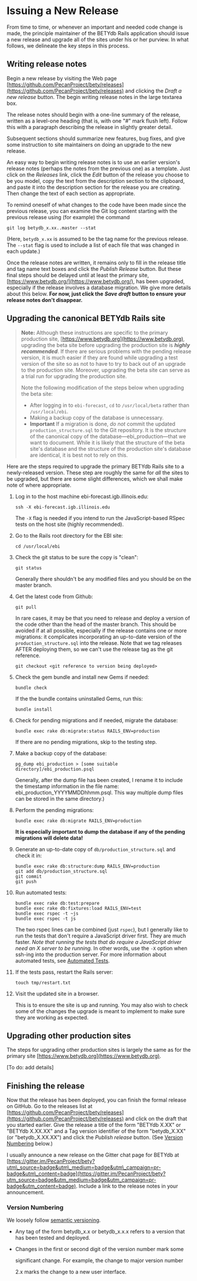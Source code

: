 # Issuing a New Release

From time to time, or whenever an important and needed code change is made, the principle maintainer of the BETYdb Rails application should issue a new release and upgrade all of the sites under his or her purview. In what follows, we delineate the key steps in this process.

## Writing release notes

Begin a new release by visiting the Web page [https://github.com/PecanProject/bety/releases](https://github.com/PecanProject/bety/releases) and clicking the _Draft a new release_ button. The begin writing release notes in the large textarea box.

The release notes should begin with a one-line summary of the release, written as a level-one heading \(that is, with one "\#" mark flush left\). Follow this with a paragraph describing the release in slightly greater detail.

Subsequent sections should summarize new features, bug fixes, and give some instruction to site maintainers on doing an upgrade to the new release.

An easy way to begin writing release notes is to use an earlier version's release notes \(perhaps the notes from the previous one\) as a template. Just click on the _Releases_ link, click the _Edit_ button of the release you choose to be you model, copy the text from the description section to the clipboard, and paste it into the description section for the release you are creating. Then change the text of each section as appropriate.

To remind oneself of what changes to the code have been made since the previous release, you can examine the Git log content starting with the previous release using \(for example\) the command

```text
git log betydb_x.xx..master --stat
```

\(Here, `betydb_x.xx` is assumed to be the tag name for the previous release. The `--stat` flag is used to include a list of each file that was changed in each update.\)

Once the release notes are written, it remains only to fill in the release title and tag name text boxes and click the _Publish Release_ button. But these final steps should be delayed until at least the primary site, [https://www.betydb.org/](https://www.betydb.org/), has been upgraded, especially if the release involves a database migration. We give more details about this below. **For now, just click the** _**Save draft**_ **button to ensure your release notes don't disappear.**

## Upgrading the canonical BETYdb Rails site

> **Note:** Although these instructions are specific to the primary production site, [https://www.betydb.org](https://www.betydb.org), upgrading the beta site before upgrading the production site is _**highly recommended**_. If there are serious problems with the pending release version, it is much easier if they are found while upgrading a test version of the site so as not to have to try to back out of an upgrade to the production site. Moreover, upgrading the beta site can serve as a trial run for upgrading the production site.
>
> Note the following modification of the steps below when upgrading the beta site:
>
> * After logging in to `ebi-forecast`, `cd` to `/usr/local/beta` rather than `/usr/local/ebi`.
> * Making a backup copy of the database is unnecessary.
> * **Important** If a migration is done, _do not_ commit the updated `production_structure.sql` to the Git repository. It is the structure of the canonical copy of the database—ebi\_production—that we want to document. While it is likely that the structure of the beta site's database and the structure of the production site's database are identical, it is best not to rely on this.

Here are the steps required to upgrade the primary BETYdb Rails site to a newly-released version. These step are roughly the same for _all_ the sites to be upgraded, but there are some slight differences, which we shall make note of where appropriate.

1. Log in to the host machine ebi-forecast.igb.illinois.edu:

   ```text
   ssh -X ebi-forecast.igb.illinois.edu
   ```

   The `-X` flag is needed if you intend to run the JavaScript-based RSpec tests on the host site \(highly recommended\).

2. Go to the Rails root directory for the EBI site:

   ```text
   cd /usr/local/ebi
   ```

3. Check the git status to be sure the copy is "clean":

   ```text
   git status
   ```

   Generally there shouldn't be any modified files and you should be on the master branch.

4. Get the latest code from Github:

   ```text
   git pull
   ```

   In rare cases, it may be that you need to release and deploy a version of the code other than the head of the master branch. This should be avoided if at all possible, especially if the release contains one or more migrations: it complicates incorporating an up-to-date version of the `production_structure.sql` into the release. Note that we tag releases AFTER deploying them, so we can't use the release tag as the git reference.

   ```text
   git checkout <git reference to version being deployed>
   ```

5. Check the gem bundle and install new Gems if needed:

   ```text
   bundle check
   ```

   If the the bundle contains uninstalled Gems, run this:

   ```text
   bundle install
   ```

6. Check for pending migrations and if needed, migrate the database:

   ```text
   bundle exec rake db:migrate:status RAILS_ENV=production
   ```

   If there are no pending migrations, skip to the testing step.

7. Make a backup copy of the database:

   ```text
   pg_dump ebi_production > [some suitable directory]/ebi_production.psql
   ```

   Generally, after the dump file has been created, I rename it to include the timestamp information in the file name: ebi\_production\_YYYYMMDDhhmm.psql. This way multiple dump files can be stored in the same directory.\)

8. Perform the pending migrations:

   ```text
   bundle exec rake db:migrate RAILS_ENV=production
   ```

   **It is especially important to dump the database if any of the pending migrations will delete data!**

9. Generate an up-to-date copy of `db/production_structure.sql` and check it in:

   ```text
   bundle exec rake db:structure:dump RAILS_ENV=production
   git add db/production_structure.sql
   git commit
   git push
   ```

10. Run automated tests:

    ```text
    bundle exec rake db:test:prepare
    bundle exec rake db:fixtures:load RAILS_ENV=test
    bundle exec rspec -t ~js
    bundle exec rspec -t js
    ```

    The two rspec lines can be combined \(just `rspec`\), but I generally like to run the tests that don't require a JavaScript driver first. They are much faster. _Note that running the tests that do require a JavaScript driver need an X server to be running._ In other words, use the `-X` option when ssh-ing into the production server. For more information about automated tests, see [Automated Tests](automated_tests.md).

11. If the tests pass, restart the Rails server:

    ```text
    touch tmp/restart.txt
    ```

12. Visit the updated site in a browser.

    This is to ensure the site is up and running. You may also wish to check some of the changes the upgrade is meant to implement to make sure they are working as expected.

## Upgrading other production sites

The steps for upgrading other production sites is largely the same as for the primary site [https://www.betydb.org](https://www.betydb.org).

\[To do: add details\]

## Finishing the release

Now that the release has been deployed, you can finish the formal release on GitHub. Go to the releases list at [https://github.com/PecanProject/bety/releases](https://github.com/PecanProject/bety/releases) and click on the draft that you started earlier. Give the release a title of the form "BETYdb X.XX" or "BETYdb X.XX.XX" and a Tag version identifier of the form "betydb\_X.XX" \(or "betydb\_X.XX.XX"\) and click the _Publish release_ button. \(See [Version Numbering](issuing_a_new_release.md#version-numbering) below.\)

I usually announce a new release on the Gitter chat page for BETYdb at [https://gitter.im/PecanProject/bety?utm\_source=badge&utm\_medium=badge&utm\_campaign=pr-badge&utm\_content=badge](https://gitter.im/PecanProject/bety?utm_source=badge&utm_medium=badge&utm_campaign=pr-badge&utm_content=badge). Include a link to the release notes in your announcement.

### Version Numbering

We loosely follow [semantic versioning](http://semver.org/).

* Any tag of the form betydb\_x.x or betydb\_x.x.x refers to a version that has been tested and deployed.
* Changes in the first or second digit of the version number mark some

  significant change.  For example, the change to major version number

  2.x marks the change to a new user interface.

